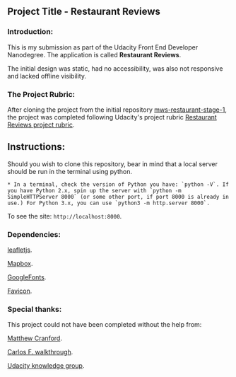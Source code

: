 
## Project Title - Restaurant Reviews

### Introduction:

This is my submission as part of the Udacity Front End Developer Nanodegree. The application is called **Restaurant Reviews**.

The initial design was static, had no accessibility, was also not responsive and lacked offline visibility.

###  The Project Rubric:

After cloning the project from the initial repository [mws-restaurant-stage-1](https://github.com/udacity/mws-restaurant-stage-1), the project was completed following Udacity's project rubric [Restaurant Reviews project rubric](https://review.udacity.com/#!/rubrics/1090/view).

## Instructions:

Should you wish to clone this repository, bear in mind that a local server should be run in the terminal using python.

    * In a terminal, check the version of Python you have: `python -V`. If you have Python 2.x, spin up the server with `python -m SimpleHTTPServer 8000` (or some other port, if port 8000 is already in use.) For Python 3.x, you can use `python3 -m http.server 8000`.

To see the site: `http://localhost:8000`.

### Dependencies:

[leafletjs](https://leafletjs.com/).

[Mapbox](https://www.mapbox.com/).

[GoogleFonts](https://fonts.google.com/).

[Favicon](https://www.favicon.cc/).

### Special thanks:

This project could not have been completed without the help from:

[Matthew Cranford](https://matthewcranford.com/).

[Carlos F. walkthrough](https://www.youtube.com/watch?v=tyVQW2PkFk4&feature=youtu.be).

[Udacity knowledge group](https://knowledge.udacity.com/questions/4583).

